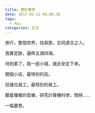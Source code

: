```yaml
---
title: 關於夢想
date: 2017-03-22 06:06:38
tags:
  - 內心
categories: 生活
---
```


旅行，整個世界，找尋那，志同道合之人。

我要足跡，遍佈五湖四海。

待到累了，挑一座小城，就此安定下來。

開個小店，最特別的店。

招幾位員工，最特別的員工。

聽着優雅的音樂，研究計算機科學，閒時……

一幅畫卷。
